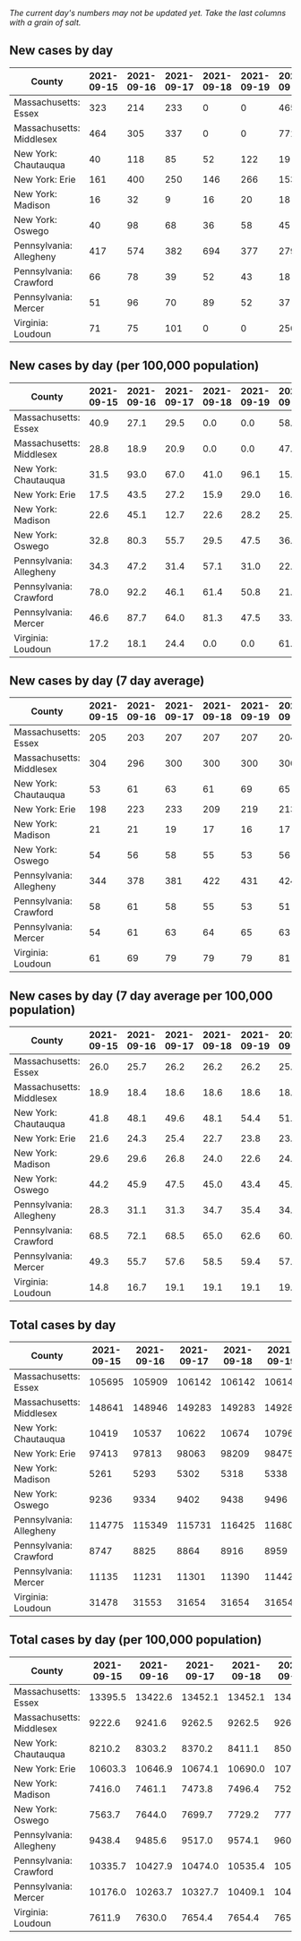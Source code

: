 _The current day's numbers may not be updated yet. Take the last columns with a grain of salt._
## New cases by day

| County | 2021-09-15 | 2021-09-16 | 2021-09-17 | 2021-09-18 | 2021-09-19 | 2021-09-20 | 2021-09-21 |
| --- | --- | --- | --- | --- | --- | --- | --- |
| Massachusetts: Essex | 323 | 214 | 233 | 0 | 0 | 465 | 144 |
| Massachusetts: Middlesex | 464 | 305 | 337 | 0 | 0 | 771 | 205 |
| New York: Chautauqua | 40 | 118 | 85 | 52 | 122 | 19 | 94 |
| New York: Erie | 161 | 400 | 250 | 146 | 266 | 153 | 243 |
| New York: Madison | 16 | 32 | 9 | 16 | 20 | 18 | 30 |
| New York: Oswego | 40 | 98 | 68 | 36 | 58 | 45 | 47 |
| Pennsylvania: Allegheny | 417 | 574 | 382 | 694 | 377 | 279 | 465 |
| Pennsylvania: Crawford | 66 | 78 | 39 | 52 | 43 | 18 | 74 |
| Pennsylvania: Mercer | 51 | 96 | 70 | 89 | 52 | 37 | 83 |
| Virginia: Loudoun | 71 | 75 | 101 | 0 | 0 | 256 | 102 |

## New cases by day (per 100,000 population)

| County | 2021-09-15 | 2021-09-16 | 2021-09-17 | 2021-09-18 | 2021-09-19 | 2021-09-20 | 2021-09-21 |
| --- | --- | --- | --- | --- | --- | --- | --- |
| Massachusetts: Essex | 40.9 | 27.1 | 29.5 | 0.0 | 0.0 | 58.9 | 18.3 |
| Massachusetts: Middlesex | 28.8 | 18.9 | 20.9 | 0.0 | 0.0 | 47.8 | 12.7 |
| New York: Chautauqua | 31.5 | 93.0 | 67.0 | 41.0 | 96.1 | 15.0 | 74.1 |
| New York: Erie | 17.5 | 43.5 | 27.2 | 15.9 | 29.0 | 16.7 | 26.5 |
| New York: Madison | 22.6 | 45.1 | 12.7 | 22.6 | 28.2 | 25.4 | 42.3 |
| New York: Oswego | 32.8 | 80.3 | 55.7 | 29.5 | 47.5 | 36.9 | 38.5 |
| Pennsylvania: Allegheny | 34.3 | 47.2 | 31.4 | 57.1 | 31.0 | 22.9 | 38.2 |
| Pennsylvania: Crawford | 78.0 | 92.2 | 46.1 | 61.4 | 50.8 | 21.3 | 87.4 |
| Pennsylvania: Mercer | 46.6 | 87.7 | 64.0 | 81.3 | 47.5 | 33.8 | 75.9 |
| Virginia: Loudoun | 17.2 | 18.1 | 24.4 | 0.0 | 0.0 | 61.9 | 24.7 |

## New cases by day (7 day average)

| County | 2021-09-15 | 2021-09-16 | 2021-09-17 | 2021-09-18 | 2021-09-19 | 2021-09-20 | 2021-09-21 |
| --- | --- | --- | --- | --- | --- | --- | --- |
| Massachusetts: Essex | 205 | 203 | 207 | 207 | 207 | 204 | 197 |
| Massachusetts: Middlesex | 304 | 296 | 300 | 300 | 300 | 300 | 297 |
| New York: Chautauqua | 53 | 61 | 63 | 61 | 69 | 65 | 76 |
| New York: Erie | 198 | 223 | 233 | 209 | 219 | 213 | 231 |
| New York: Madison | 21 | 21 | 19 | 17 | 16 | 17 | 20 |
| New York: Oswego | 54 | 56 | 58 | 55 | 53 | 56 | 56 |
| Pennsylvania: Allegheny | 344 | 378 | 381 | 422 | 431 | 424 | 455 |
| Pennsylvania: Crawford | 58 | 61 | 58 | 55 | 53 | 51 | 53 |
| Pennsylvania: Mercer | 54 | 61 | 63 | 64 | 65 | 63 | 68 |
| Virginia: Loudoun | 61 | 69 | 79 | 79 | 79 | 81 | 86 |

## New cases by day (7 day average per 100,000 population)

| County | 2021-09-15 | 2021-09-16 | 2021-09-17 | 2021-09-18 | 2021-09-19 | 2021-09-20 | 2021-09-21 |
| --- | --- | --- | --- | --- | --- | --- | --- |
| Massachusetts: Essex | 26.0 | 25.7 | 26.2 | 26.2 | 26.2 | 25.9 | 25.0 |
| Massachusetts: Middlesex | 18.9 | 18.4 | 18.6 | 18.6 | 18.6 | 18.6 | 18.4 |
| New York: Chautauqua | 41.8 | 48.1 | 49.6 | 48.1 | 54.4 | 51.2 | 59.9 |
| New York: Erie | 21.6 | 24.3 | 25.4 | 22.7 | 23.8 | 23.2 | 25.1 |
| New York: Madison | 29.6 | 29.6 | 26.8 | 24.0 | 22.6 | 24.0 | 28.2 |
| New York: Oswego | 44.2 | 45.9 | 47.5 | 45.0 | 43.4 | 45.9 | 45.9 |
| Pennsylvania: Allegheny | 28.3 | 31.1 | 31.3 | 34.7 | 35.4 | 34.9 | 37.4 |
| Pennsylvania: Crawford | 68.5 | 72.1 | 68.5 | 65.0 | 62.6 | 60.3 | 62.6 |
| Pennsylvania: Mercer | 49.3 | 55.7 | 57.6 | 58.5 | 59.4 | 57.6 | 62.1 |
| Virginia: Loudoun | 14.8 | 16.7 | 19.1 | 19.1 | 19.1 | 19.6 | 20.8 |

## Total cases by day

| County | 2021-09-15 | 2021-09-16 | 2021-09-17 | 2021-09-18 | 2021-09-19 | 2021-09-20 | 2021-09-21 |
| --- | --- | --- | --- | --- | --- | --- | --- |
| Massachusetts: Essex | 105695 | 105909 | 106142 | 106142 | 106142 | 106607 | 106751 |
| Massachusetts: Middlesex | 148641 | 148946 | 149283 | 149283 | 149283 | 150054 | 150259 |
| New York: Chautauqua | 10419 | 10537 | 10622 | 10674 | 10796 | 10815 | 10909 |
| New York: Erie | 97413 | 97813 | 98063 | 98209 | 98475 | 98628 | 98871 |
| New York: Madison | 5261 | 5293 | 5302 | 5318 | 5338 | 5356 | 5386 |
| New York: Oswego | 9236 | 9334 | 9402 | 9438 | 9496 | 9541 | 9588 |
| Pennsylvania: Allegheny | 114775 | 115349 | 115731 | 116425 | 116802 | 117081 | 117546 |
| Pennsylvania: Crawford | 8747 | 8825 | 8864 | 8916 | 8959 | 8977 | 9051 |
| Pennsylvania: Mercer | 11135 | 11231 | 11301 | 11390 | 11442 | 11479 | 11562 |
| Virginia: Loudoun | 31478 | 31553 | 31654 | 31654 | 31654 | 31910 | 32012 |

## Total cases by day (per 100,000 population)

| County | 2021-09-15 | 2021-09-16 | 2021-09-17 | 2021-09-18 | 2021-09-19 | 2021-09-20 | 2021-09-21 |
| --- | --- | --- | --- | --- | --- | --- | --- |
| Massachusetts: Essex | 13395.5 | 13422.6 | 13452.1 | 13452.1 | 13452.1 | 13511.1 | 13529.3 |
| Massachusetts: Middlesex | 9222.6 | 9241.6 | 9262.5 | 9262.5 | 9262.5 | 9310.3 | 9323.0 |
| New York: Chautauqua | 8210.2 | 8303.2 | 8370.2 | 8411.1 | 8507.3 | 8522.3 | 8596.3 |
| New York: Erie | 10603.3 | 10646.9 | 10674.1 | 10690.0 | 10718.9 | 10735.6 | 10762.0 |
| New York: Madison | 7416.0 | 7461.1 | 7473.8 | 7496.4 | 7524.6 | 7549.9 | 7592.2 |
| New York: Oswego | 7563.7 | 7644.0 | 7699.7 | 7729.2 | 7776.7 | 7813.5 | 7852.0 |
| Pennsylvania: Allegheny | 9438.4 | 9485.6 | 9517.0 | 9574.1 | 9605.1 | 9628.0 | 9666.3 |
| Pennsylvania: Crawford | 10335.7 | 10427.9 | 10474.0 | 10535.4 | 10586.2 | 10607.5 | 10694.9 |
| Pennsylvania: Mercer | 10176.0 | 10263.7 | 10327.7 | 10409.1 | 10456.6 | 10490.4 | 10566.2 |
| Virginia: Loudoun | 7611.9 | 7630.0 | 7654.4 | 7654.4 | 7654.4 | 7716.3 | 7741.0 |
